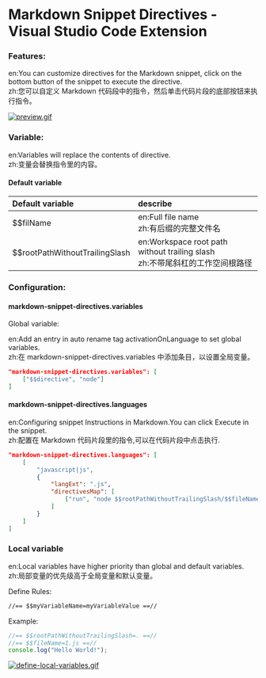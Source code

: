 # Markdown Snippet Directives - Visual Studio Code Extension

### Features:

en:You can customize directives for the Markdown snippet, click on the bottom button of the snippet to execute the directive.
<br/>
zh:您可以自定义 Markdown 代码段中的指令，然后单击代码片段的底部按钮来执行指令。

[![preview.gif](https://i.postimg.cc/hvsthLkt/preview.gif)](https://postimg.cc/5QHVRC9h)

### Variable:

en:Variables will replace the contents of directive.
<br/>
zh:变量会替换指令里的内容。

#### Default variable

| Default variable               | describe                                                                        |
| :----------------------------- | :------------------------------------------------------------------------------ |
| $$filName                      | en:Full file name<br/>zh:有后缀的完整文件名                                     |
| $$rootPathWithoutTrailingSlash | en:Workspace root path without trailing slash<br/>zh:不带尾斜杠的工作空间根路径 |

### Configuration:

#### markdown-snippet-directives.variables

Global variable:

en:Add an entry in auto rename tag activationOnLanguage to set global variables.
<br/>
zh:在 markdown-snippet-directives.variables 中添加条目，以设置全局变量。

```json
"markdown-snippet-directives.variables": [
	["$$directive", "node"]
]
```

#### markdown-snippet-directives.languages

en:Configuring snippet Instructions in Markdown.You can click Execute in the snippet.
<br/>
zh:配置在 Markdown 代码片段里的指令,可以在代码片段中点击执行.

```json
"markdown-snippet-directives.languages": [
	[
		"javascript|js",
		{
			"langExt": ".js",
			"directivesMap": [
				["run", "node $$rootPathWithoutTrailingSlash/$$fileName"]
			]
		}
	]
]
```

### Local variable

en:Local variables have higher priority than global and default variables.
<br/>
zh:局部变量的优先级高于全局变量和默认变量。

Define Rules:

```txt
//== $$myVariableName=myVariableValue ==//
```

Example:

```js
//== $$rootPathWithoutTrailingSlash=. ==//
//== $$fileName=1.js ==//
console.log("Hello World!");
```

[![define-local-variables.gif](https://i.postimg.cc/G27cCLG4/define-local-variables.gif)](https://postimg.cc/LYPdkMyS)
